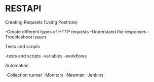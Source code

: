 # RESTAPI

Creating Requests (Using Postman)

-Create different types of HTTP requests
-Understand the responses
-Troubleshoot issues

Tests and scripts

-tests and scripts
-variables
-workflows


Automation

-Collection runner
-Monitors
-Newman
-Jenkins

